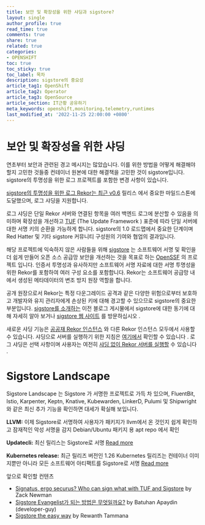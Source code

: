 ```yaml
---
title: 보안 및 확장성을 위한 샤딩과 sigstore? 
layout: single
author_profile: true
read_time: true
comments: true
share: true
related: true
categories:
- OPENSHIFT
toc: true
toc_sticky: true
toc_label: 목차
description: sigstore의 중요성 
article_tag1: OpenShift
article_tag2: Operator
article_tag3: OpenSource
article_section: IT근황 공유하기
meta_keywords: openshift,monitoring,telemetry,runtimes
last_modified_at: '2022-11-25 22:00:00 +0800'
---
```




# 보안 및 확장성을 위한 샤딩

연초부터 보안과 관련된 경고 메시지는 많았습니다. 이를 위한 방법을 어떻게 해결해야 할지 고민한 것들중 컨테이너 원본에 대한 해결책을 고민한 것이 sigstore입니다. sigstore의 투명성을 위한 로그 프로젝트를 포함한 변경 사항이 있습니다. 

[sigstore의 투명성을 위한 로그 Rekor는 최근 v0.6](https://github.com/sigstore/rekor/releases/tag/v0.6.0) 릴리스 에서 중요한 마일드스톤에 도달했으며, 로그 샤딩을 지원합니다. 

로그 샤딩은 단일 Rekor 서버와 연결된 항목을 여러 백엔드 로그에 분산할 수 있음을 의미하며 확장성을 개선하고 [TUF](https://theupdateframework.io/) (The Update Framework ) 표준에 따라 단일 서버에 대한 서명 키의 순환을 가능하게 합니다. sigstore의 1.0 로드맵에서 중요한 단계이며 Red Hatter 및 기타 sigstore 커뮤니티 구성원의 기여와 협업의 결과입니다.

해당 프로젝트에 익숙하지 않은 사람들을 위해 [sigstore](https://next.redhat.com/project/sigstore/) 는 소프트웨어 서명 및 확인을 더 쉽게 만들어 오픈 소스 공급망 보안을 개선하는 것을 목표로 하는 [OpenSSF](https://openssf.org/) 의 프로젝트 입니다. 인증서 투명성과 유사하지만 소프트웨어 서명 자료에 대한 서명 투명성을 위한 Rekor를 포함하여 여러 구성 요소를 포함합니다. Rekor는 소프트웨어 공급망 내에서 생성된 메타데이터의 변조 방지 원장 역할을 합니다. 

공개 원장으로서 Rekor는 특정 다운그레이드 공격과 같은 다양한 위험으로부터 보호하고 개발자와 유지 관리자에게 손상된 키에 대해 경고할 수 있으므로 sigstore의 중요한 부분입니다. [sigstore를 소개하는](https://next.redhat.com/2021/03/09/introducing-sigstore-software-signing-for-the-masses/) 이전 블로그 게시물에서 sigstore에 대한 동기에 대해 자세히 알아 보거나 [sigstore 웹 사이트](https://www.sigstore.dev/) 를 방문하십시오 .

새로운 샤딩 기능은 [공공재 Rekor 인스턴스](https://github.com/sigstore/rekor/#public-instance) 와 다른 Rekor 인스턴스 모두에서 사용할 수 있습니다. 샤딩으로 서버를 실행하기 위한 지침은 [여기에서](https://docs.sigstore.dev/rekor/sharding/) 확인할 수 있습니다 . 로그 샤딩은 선택 사항이며 사용자는 여전히 [샤딩 없이 Rekor 서버를 실행할](https://docs.sigstore.dev/rekor/installation#deploy-a-rekor-server-manually) 수 있습니다 .



# Sigstore Landscape

Sigstore Landscape 는 Sigstore 가 서명한 프로젝트로 가득 차 있으며, FluentBit, Istio, Karpenter, Keptn, Knative, Kubewarden, LinkerD, Pulumi 및 Shipwright와 같은 최신 추가 기능을 확인하면 대세가 확실해 보입니다.

**LLVM:** 이제 Sigstore로 서명하여 사용자가 패키지가 llvm에서 온 것인지 쉽게 확인하고 잠재적인 악성 서명을 감지 Debian/Ubuntu 패키지 용 apt repo 에서 확인

**Updatecli:** 최신 릴리스는 Sigstore로 서명 [Read more](https://www.updatecli.io/)

**Kubernetes release:** 최근 릴리즈 버전인 1.26 Kubernetes 릴리즈는 컨테이너 이미지뿐만 아니라 모든 소프트웨어 아티팩트를 Sigstore로 서명  [Read more](https://venturebeat.com/data-infrastructure/new-kubernetes-1-26-release-boosts-security-storage-teases-dynamic-resource-allocation)



앞으로 확인할 컨텐츠

- [Signatus, ergo securus? Who can sign what with TUF and Sigstore](https://blog.sigstore.dev/signatus-ergo-securus-who-can-sign-what-with-tuf-and-sigstore-ea4d3d84b8b6) by Zack Newman
- [Sigstore Evangelist가 되는 방법은 무엇일까요?](https://blog.sigstore.dev/how-to-become-the-next-sigstore-evangelist-9303ed297e54) by Batuhan Apaydin (developer-guy)
- [Sigstore the easy way](https://rewanthtammana.com/sigstore-the-easy-way/index.html) by Rewanth Tammana
